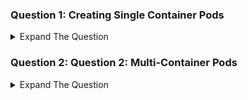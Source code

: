 ### Question 1: Creating Single Container Pods 

<details><summary>Expand The Question </summary>
<p>


Create a pod with the name of kplabs-nginx. The pod should be launched from an image of ``` mykplabs/kubernetes:nginx``` . The name of the container should be mycontainer

</details>

### Question 2: Question 2: Multi-Container Pods

<details><summary>Expand The Question </summary>
<p>

Create a Multi-Container POD with the name of kplabs-multi-container. 

There should be 3 containers as part of the pod. Name the first container as first-container, 2nd container as second-container and 3rd container as third-container

1st container should be launched from nginx image, second container should be launched from mykplabs/kubernetes:nginx image and third container from busybox image.

Connect to the first-container and run the following command:  ```apt-get update && apt-get install net-tools```

Connect to the third-container and identify the ports in which processes are listening. Perform wget command on those ports and check if you can download the HTML page.


</details>

